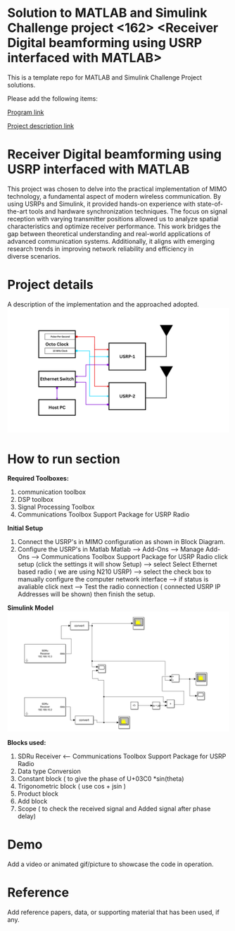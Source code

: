 # Solution to MATLAB and Simulink Challenge project <162> <Receiver Digital beamforming  using USRP interfaced with MATLAB>
This is a template repo for MATLAB and Simulink Challenge Project solutions.

Please add the following items:

[Program link](https://github.com/mathworks/MATLAB-Simulink-Challenge-Project-Hub)

[Project description link](https://github.com/mathworks/MATLAB-Simulink-Challenge-Project-Hub/tree/e86687edb8cdb038e7cf15bc09f95bea313c82c1/projects/Build%20a%20wireless%20communications%20link%20with%20software%20defined%20radio)

# Receiver Digital beamforming  using USRP interfaced with MATLAB
This project was chosen to delve into the practical implementation of MIMO technology, a fundamental aspect of modern wireless communication. By using USRPs and Simulink, it provided hands-on experience with state-of-the-art tools and hardware synchronization techniques. The focus on signal reception with varying transmitter positions allowed us to analyze spatial characteristics and optimize receiver performance. This work bridges the gap between theoretical understanding and real-world applications of advanced communication systems. Additionally, it aligns with emerging research trends in improving network reliability and efficiency in diverse scenarios.

# Project details
A description of the implementation and the approached adopted.
![Block Diagram](MIMO.png "Block Diagram of MIMO configuration")

# How to run section
**Required Toolboxes:**
1) communication toolbox
2) DSP toolbox
3) Signal Processing Toolbox
4) Communications Toolbox Support Package for USRP Radio

**Initial Setup**
1) Connect the USRP's in MIMO configuration  as shown in Block Diagram.
2) Configure the USRP's in Matlab
    Matlab --> Add-Ons --> Manage Add-Ons --> Communications Toolbox Support Package for USRP Radio click setup (click the settings it will show Setup) --> select Select Ethernet based radio ( we are using N210 USRP) --> select the check box to manually configure the computer network interface --> if status is avaliable click next --> Test the radio connection ( connected USRP IP Addresses will be shown) then finish the setup.

**Simulink Model**
![Simulink Model](Simulink_Model_Block_diagram.png "Simulink Model Block diagram")

**Blocks used:**
1) SDRu Receiver  <-- Communications Toolbox Support Package for USRP Radio
2) Data type Conversion
3) Constant block ( to give the phase of U+03C0 *sin(theta)
4) Trigonometric block ( use cos + jsin )
5) Product block
6) Add block
7) Scope ( to check the received signal and Added signal after phase delay)
# Demo
Add a video or animated gif/picture to showcase the code in operation.
  
# Reference
Add reference papers, data, or supporting material that has been used, if any.
